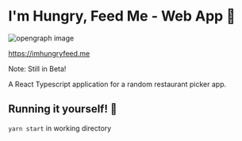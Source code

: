 # I'm Hungry, Feed Me - Web App 🍱

![opengraph image](https://raw.githubusercontent.com/kevinle-1/imhungryfeed.me/main/public/og.png)

https://imhungryfeed.me

Note: Still in Beta!

A React Typescript application for a random restaurant picker app.

## Running it yourself! 🌮

`yarn start` in working directory
